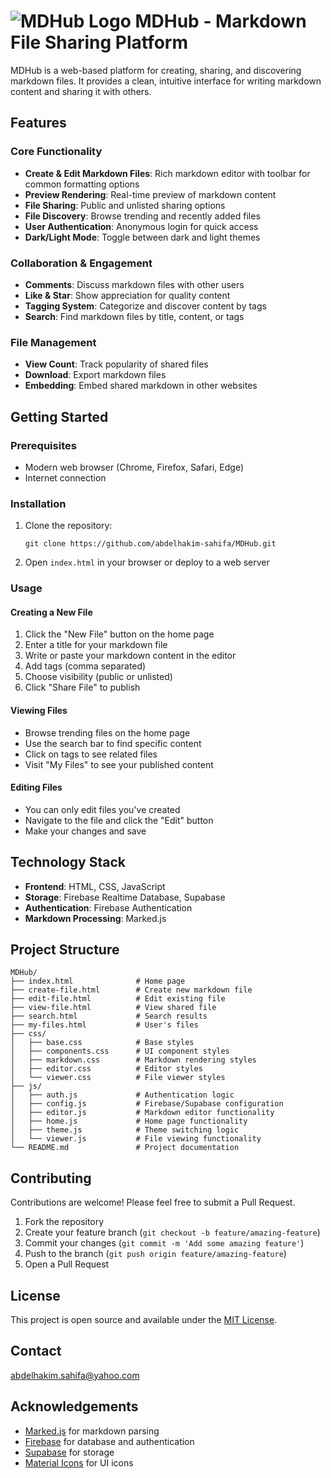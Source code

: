 

# ![MDHub Logo](https://fyqddomrlpkowgosopyt.supabase.co/storage/v1/object/public/test//graph_6_24dp_F85149_FILL0_wght400_GRAD0_opsz24.png ) MDHub - Markdown File Sharing Platform


MDHub is a web-based platform for creating, sharing, and discovering markdown files. It provides a clean, intuitive interface for writing markdown content and sharing it with others.

## Features

### Core Functionality
- **Create & Edit Markdown Files**: Rich markdown editor with toolbar for common formatting options
- **Preview Rendering**: Real-time preview of markdown content
- **File Sharing**: Public and unlisted sharing options
- **File Discovery**: Browse trending and recently added files
- **User Authentication**: Anonymous login for quick access
- **Dark/Light Mode**: Toggle between dark and light themes

### Collaboration & Engagement
- **Comments**: Discuss markdown files with other users
- **Like & Star**: Show appreciation for quality content
- **Tagging System**: Categorize and discover content by tags
- **Search**: Find markdown files by title, content, or tags

### File Management
- **View Count**: Track popularity of shared files
- **Download**: Export markdown files
- **Embedding**: Embed shared markdown in other websites

## Getting Started

### Prerequisites
- Modern web browser (Chrome, Firefox, Safari, Edge)
- Internet connection

### Installation
1. Clone the repository:
   ```
   git clone https://github.com/abdelhakim-sahifa/MDHub.git
   ```
2. Open `index.html` in your browser or deploy to a web server

### Usage

#### Creating a New File
1. Click the "New File" button on the home page
2. Enter a title for your markdown file
3. Write or paste your markdown content in the editor
4. Add tags (comma separated)
5. Choose visibility (public or unlisted)
6. Click "Share File" to publish

#### Viewing Files
- Browse trending files on the home page
- Use the search bar to find specific content
- Click on tags to see related files
- Visit "My Files" to see your published content

#### Editing Files
- You can only edit files you've created
- Navigate to the file and click the "Edit" button
- Make your changes and save

## Technology Stack

- **Frontend**: HTML, CSS, JavaScript
- **Storage**: Firebase Realtime Database, Supabase
- **Authentication**: Firebase Authentication
- **Markdown Processing**: Marked.js

## Project Structure

```
MDHub/
├── index.html              # Home page
├── create-file.html        # Create new markdown file
├── edit-file.html          # Edit existing file
├── view-file.html          # View shared file
├── search.html             # Search results
├── my-files.html           # User's files
├── css/
│   ├── base.css            # Base styles
│   ├── components.css      # UI component styles
│   ├── markdown.css        # Markdown rendering styles
│   ├── editor.css          # Editor styles
│   └── viewer.css          # File viewer styles
├── js/
│   ├── auth.js             # Authentication logic
│   ├── config.js           # Firebase/Supabase configuration
│   ├── editor.js           # Markdown editor functionality
│   ├── home.js             # Home page functionality
│   ├── theme.js            # Theme switching logic
│   └── viewer.js           # File viewing functionality
└── README.md               # Project documentation
```

## Contributing

Contributions are welcome! Please feel free to submit a Pull Request.

1. Fork the repository
2. Create your feature branch (`git checkout -b feature/amazing-feature`)
3. Commit your changes (`git commit -m 'Add some amazing feature'`)
4. Push to the branch (`git push origin feature/amazing-feature`)
5. Open a Pull Request

## License

This project is open source and available under the [MIT License](License.md).

## Contact

abdelhakim.sahifa@yahoo.com

## Acknowledgements

- [Marked.js](https://marked.js.org/) for markdown parsing
- [Firebase](https://firebase.google.com/) for database and authentication
- [Supabase](https://supabase.io/) for storage
- [Material Icons](https://fonts.google.com/icons) for UI icons
